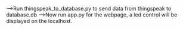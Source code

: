 -->Run thingspeak_to_database.py to send data from thingspeak to database.db
-->Now run app.py for the webpage, a led control will be displayed on the localhost.
